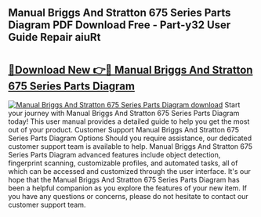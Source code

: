 ## Manual Briggs And Stratton 675 Series Parts Diagram PDF Download Free - Part-y32 User Guide Repair aiuRt

# <h2><a href="http://dfk2lg.blite.top/?on=Manual+Briggs+And+Stratton+675+Series+Parts+Diagram">🔗Download New 👉🔴 Manual Briggs And Stratton 675 Series Parts Diagram</a></h2>

[![Manual Briggs And Stratton 675 Series Parts Diagram download](https://i.imgur.com/lujVjoI.png)](http://dfk2lg.blite.top/?on=Manual+Briggs+And+Stratton+675+Series+Parts+Diagram)
Start your journey with Manual Briggs And Stratton 675 Series Parts Diagram today! This user manual provides a detailed guide to help you get the most out of your product. Customer Support Manual Briggs And Stratton 675 Series Parts Diagram Options Should you require assistance, our dedicated customer support team is available to help. Manual Briggs And Stratton 675 Series Parts Diagram advanced features include object detection, fingerprint scanning, customizable profiles, and automated tasks, all of which can be accessed and customized through the user interface. It's our hope that the Manual Briggs And Stratton 675 Series Parts Diagram has been a helpful companion as you explore the features of your new item. If you have any questions or concerns, please do not hesitate to contact our customer support team.

